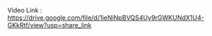 Video Link :  https://drive.google.com/file/d/1ieNiNpBVQS4Uy9rGWKUNdX1U4-GKkRtf/view?usp=share_link
